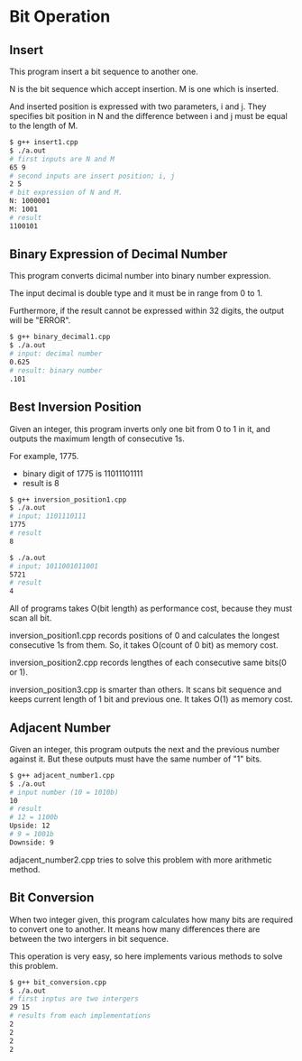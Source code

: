 # Bit Operation

## Insert

This program insert a bit sequence to another one.

N is the bit sequence which accept insertion.
M is one which is inserted.

And inserted position is expressed with two parameters, i and j.
They specifies bit position in N and the difference between i and j must be equal to the length of M.

```bash
$ g++ insert1.cpp
$ ./a.out
# first inputs are N and M
65 9
# second inputs are insert position; i, j
2 5
# bit expression of N and M.
N: 1000001
M: 1001
# result
1100101
```

## Binary Expression of Decimal Number

This program converts dicimal number into binary number expression.

The input decimal is double type and it must be in range from 0 to 1.

Furthermore, if the result cannot be expressed within 32 digits, the output will be "ERROR".

```bash
$ g++ binary_decimal1.cpp
$ ./a.out
# input: decimal number
0.625
# result: binary number
.101
```

## Best Inversion Position

Given an integer, this program inverts only one bit from 0 to 1 in it,
and outputs the maximum length of consecutive 1s.

For example, 1775.

- binary digit of 1775 is 11011101111
- result is 8

```bash
$ g++ inversion_position1.cpp
$ ./a.out
# input; 1101110111
1775
# result
8

$ ./a.out
# input; 1011001011001
5721
# result
4
```

All of programs takes O(bit length) as performance cost, because they must scan all bit.

inversion_position1.cpp records positions of 0 and calculates the longest consecutive 1s from them.
So, it takes O(count of 0 bit) as memory cost.

inversion_position2.cpp records lengthes of each consecutive same bits(0 or 1).

inversion_position3.cpp is smarter than others.
It scans bit sequence and keeps current length of 1 bit and previous one.
It takes O(1) as memory cost.

## Adjacent Number

Given an integer, this program outputs the next and the previous number against it.
But these outputs must have the same number of "1" bits.

```bash
$ g++ adjacent_number1.cpp
$ ./a.out
# input number (10 = 1010b)
10
# result
# 12 = 1100b
Upside: 12
# 9 = 1001b
Downside: 9
```

adjacent_number2.cpp tries to solve this problem with more arithmetic method.

## Bit Conversion

When two integer given, this program calculates how many bits are required to convert one to another.
It means how many differences there are between the two intergers in bit sequence.

This operation is very easy,
so here implements various methods to solve this problem.

```bash
$ g++ bit_conversion.cpp
$ ./a.out
# first inptus are two intergers
29 15
# results from each implementations
2
2
2
2
```

